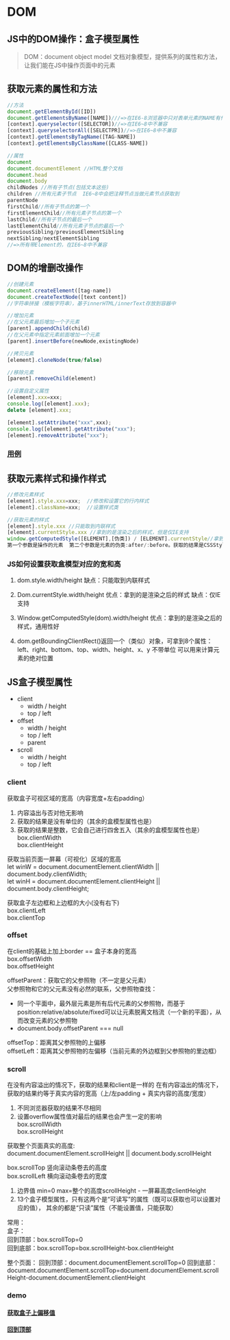 # DOM
## JS中的DOM操作：盒子模型属性
> DOM：document object model 文档对象模型，提供系列的属性和方法，让我们能在JS中操作页面中的元素

## 获取元素的属性和方法
```javascript
//方法
document.getElementById([ID])
document.getElementsByName([NAME])///=>在IE6-8浏览器中只对表单元素的NAME有作用
[context].queryselector([SELECTOR])//=>在IE6~8中不兼容
[context].queryselectorAll([SELECTPR])//=>在IE6~8中不兼容
[context].getElementsByTagName([TAG-NAME])
[context].getElementsByClassName([CLASS-NAME])

//属性
document
document.documentElement //HTML整个文档
document.head
document.body
childNodes //所有子节点(包括文本这些)
children //所有元素子节点  IE6~8中会把注释节点当做元素节点获取到
parentNode
firstChild//所有子节点的第一个
firstElementChild//所有元素子节点的第一个
lastChild//所有子节点的最后一个
lastElementChild//所有元素子节点的最后一个
previousSibling/previousElementSibling
nextSibling/nextElementSibling
//=>所有带Element的，在IE6~8中不兼容
```
## DOM的增删改操作
```javascript
//创建元素
document.createElement([tag-name])
document.createTextNode([text content])
//字符串拼接（模板字符串），基于innerHTML/innerText存放到容器中

//增加元素
//在父元素最后增加一个子元素
[parent].appendChild(child)
//在父元素中指定元素前面增加一个元素
[parent].insertBefore(newNode,existingNode)

//拷贝元素
[element].cloneNode(true/false)

//移除元素
[parent].removeChild(element)

//设置自定义属性
[element].xxx=xxx;
console.log([element].xxx);
delete [element].xxx;

[element].setAttribute("xxx",xxx);
console.log([element].getAttribute("xxx");
[element].removeAttribute("xxx");
```
### [用例](https://github.com/lancertea/javascript-/blob/master/DOM/DOM.html)

## 获取元素样式和操作样式
```javaScript
//修改元素样式
[element].style.xxx=xxx;  //修改和设置它的行内样式
[element].className=xxx;  //设置样式类

//获取元素的样式
[element].style.xxx //只能取到内联样式
[element].currentStyle.xxx //拿到的是渲染之后的样式，但是仅IE支持
window.getComputedStyle([ELEMENT],[伪类]) / [ELEMENT].currentStyle//拿到的是渲染后的样式，通用性好
第一个参数是操作的元素  第二个参数是元素的伪类:after/:before。获取的结果是CSSStyleDeclaration这个类的实例（对象），包含了当前元素所有的样式信息
```

### JS如何设置获取盒模型对应的宽和高
1. dom.style.width/height
缺点：只能取到内联样式

2. Dom.currentStyle.width/height
优点：拿到的是渲染之后的样式
缺点：仅IE支持

3. Window.getComputedStyle(dom).width/height
优点：拿到的是渲染之后的样式，通用性好

4. dom.getBoundingClientRect()返回一个（类似）对象，可拿到8个属性：left、right、bottom、top、width、height、x、y  不带单位
可以用来计算元素的绝对位置


## JS盒子模型属性
 - client
   - width / height
   - top / left
 - offset
   - width / height
   - top / left
   - parent
 - scroll
   - width / height
   - top / left

### client
获取盒子可视区域的宽高（内容宽度+左右padding）  
1. 内容溢出与否对他无影响
2. 获取的结果是没有单位的（其余的盒模型属性也是）
3. 获取的结果是整数，它会自己进行四舍五入（其余的盒模型属性也是）  
box.clientWidth  
box.clientHeight

获取当前页面一屏幕（可视化）区域的宽高  
let winW = document.documentElement.clientWidth || document.body.clientWidth;  
let winH = document.documentElement.clientHeight || document.body.clientHeight;

获取盒子左边框和上边框的大小(没有右下)  
box.clientLeft  
box.clientTop

### offset
在client的基础上加上border == 盒子本身的宽高  
box.offsetWidth  
box.offsetHeight

offsetParent：获取它的父参照物（不一定是父元素）  
父参照物和它的父元素没有必然的联系，父参照物查找：  
- 同一个平面中，最外层元素是所有后代元素的父参照物，而基于position:relative/absolute/fixed可以让元素脱离文档流（一个新的平面），从而改变元素的父参照物
- document.body.offsetParent === null

offsetTop：距离其父参照物的上偏移  
offsetLeft：距离其父参照物的左偏移（当前元素的外边框到父参照物的里边框）

### scroll
在没有内容溢出的情况下，获取的结果和client是一样的
在有内容溢出的情况下，获取的结果约等于真实内容的宽高（上/左padding + 真实内容的高度/宽度）
1. 不同浏览器获取的结果不尽相同
2. 设置overflow属性值对最后的结果也会产生一定的影响  
box.scrollWidth  
box.scrollHeight

获取整个页面真实的高度:  
document.documentElement.scrollHeight || document.body.scrollHeight

box.scrollTop  竖向滚动条卷去的高度  
box.scrollLeft  横向滚动条卷去的宽度

1. 边界值  min=0 max=整个的高度scrollHeight - 一屏幕高度clientHeight
2. 13个盒子模型属性，只有这两个是“可读写”的属性（既可以获取也可以设置对应的值），
其余的都是“只读”属性（不能设置值，只能获取）

常用：  
盒子：    
回到顶部：box.scrollTop=0  
回到底部：box.scrollTop=box.scrollHeight-box.clientHeight

整个页面：
回到顶部：document.documentElement.scrollTop=0
回到底部：document.documentElement.scrollTop=document.documentElement.scrollHeight-document.documentElement.clientHeight

### demo
#### [获取盒子上偏移值](https://github.com/lancertea/javascript-/blob/master/DOM/offset.html)
#### [回到顶部](https://github.com/lancertea/javascript-/blob/master/DOM/top.html)

